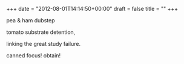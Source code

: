 +++
date = "2012-08-01T14:14:50+00:00"
draft = false
title = ""
+++
<p>pea &amp; ham dubstep</p>&#13;
<p>tomato substrate detention,</p>&#13;
<p>linking the great study failure.</p>&#13;
<p>canned focus! obtain!</p> 
